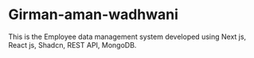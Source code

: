 # Girman-aman-wadhwani
This is the Employee data management system developed using Next js, React js, Shadcn, REST API, MongoDB.
